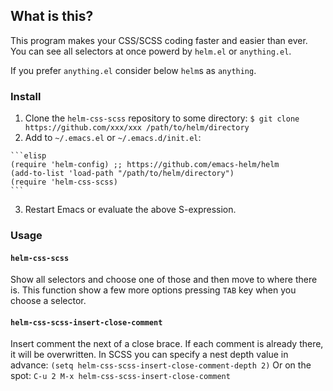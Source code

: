 ## What is this?

This program makes your CSS/SCSS coding faster and easier than ever. You can see all selectors at once powerd by `helm.el` or `anything.el`. 
 
If you prefer `anything.el` consider below `helm`s as `anything`.

### Install

  1. Clone the `helm-css-scss` repository to some directory:
    ```
    $ git clone https://github.com/xxx/xxx /path/to/helm/directory
    ```
  2. Add to `~/.emacs.el` or `~/.emacs.d/init.el`:

    ```elisp
    (require 'helm-config) ;; https://github.com/emacs-helm/helm
    (add-to-list 'load-path "/path/to/helm/directory")
    (require 'helm-css-scss)
    ```
  3. Restart Emacs or evaluate the above S-expression.

### Usage

#### `helm-css-scss`

Show all selectors and choose one of those and then move to where there is. This function show a few more options pressing `TAB` key when you choose a selector.

#### `helm-css-scss-insert-close-comment`

Insert comment the next of a close brace. If each comment is already there, it will be overwritten. 
In SCSS you can specify a nest depth value in advance: 
`(setq helm-css-scss-insert-close-comment-depth 2)` 
Or on the spot:
`C-u 2 M-x helm-css-scss-insert-close-comment` 
